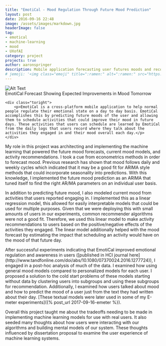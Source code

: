 ```yaml
---
title: "EmotiCal - Mood Regulation Through Future Mood Prediction"
layout: post
date: 2016-09-16 22:48
image: /assets/images/markdown.jpg
headerImage: false
tag:
- emotical
- machine-learning
- mood
- UXofAI
category: project
projects: true
author: aaronspringer
description: Mobile application forecasting user futures moods and recommending positive activities
# jemoji: '<img class="emoji" title=":ramen:" alt=":ramen:" src="https://assets.github.com/images/icons/emoji/unicode/1f35c.png" height="20" width="20" align="absmiddle">'
---
```


<div class="side-by-side">
    <div class="toleft">
        <img class="image" src="{{ site.url }}/assets/images/emoticalforecast.png" alt="Alt Text">
        <figcaption class="caption">EmotiCal Forecast Showing Expected Improvements in Mood Tomorrow</figcaption>
    </div>

    <div class="toright">
        <p>EmotiCal is a cross-platform mobile application to help normal people regulate their emotional state on a day to day basis. EmotiCal accomplishes this by predicting future moods of the user and allowing them to schedule activities that could improve their mood in future days. These activities that users can schedule are learned by EmotiCal from the daily logs that users record where they talk about the activities they engaged in and their mood overall each day.</p>
    </div>
</div>
<p> My role in this project was architecting and implementing the machine learning that powered the future mood forecasts, current mood models, and activity recommendations. I took a cue from econometrics methods in order to forecast mood. Previous research has shown that mood follows daily and weekly cycles which indicated that it may be a good fit for ARIMA style methods that could incorporate seasonality into predictions. With this knowledge, I implemented the future mood prediction as an ARIMA that tuned itself to find the right AR/MA parameters on an individual user basis.</p>
<p> In addition to predicting future mood, I also modeled current mood from activities that users reported engaging in. I implemented this as a linear regression model, this allowed for easily interpretable models that could be used for multiple purposes. Given that we were deploying this with small amounts of users in our experiments, common recommender algorithms were not a good fit. Therefore, we used this linear model to make activity recommendations to users based on the positive/negative effects of the activities they engaged. The linear model additionally helped with the mood forecast by estimating the impact that scheduling an activity would have on the mood of that future day.</p>
After successful experiments indicating that EmotiCal improved emotional regulation and awareness in users ([published in HCI journal here](http://www.tandfonline.com/doi/abs/10.1080/07370024.2016.1277724)), I engaged in a post-hoc analysis of much of the data. I examined how using general mood models compared to personalized models for each user. I proposed a solution to the cold start problems of these models starting without data by clustering users into subgroups and using these subgroups for recommendation. Additionally, I examined how users talked about mood and how to predict the mood of a user just from the text they had written about their day. [These textual models were later used in some of my E-meter experiments]({% post_url 2017-09-16-emeter %}).

Overall this project taught me about the tradeoffs needing to be made in implementing machine learning models for use with real users. It also seeded many thoughts about how users were interacting with our algorithms and building mental models of our system. These thoughts influenced by dissertation proposal to examine the user experience of machine learning systems. 
